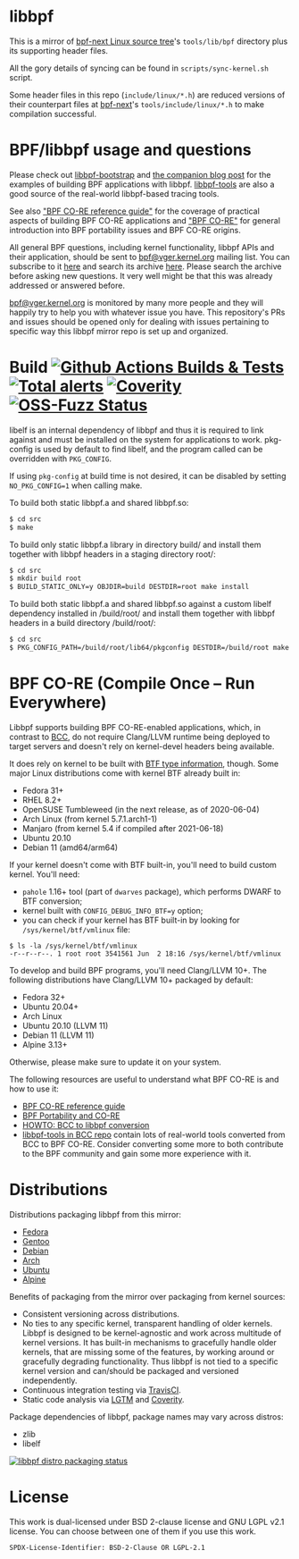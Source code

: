 # libbpf 

This is a mirror of [bpf-next Linux source
tree](https://kernel.googlesource.com/pub/scm/linux/kernel/git/bpf/bpf-next)'s
`tools/lib/bpf` directory plus its supporting header files.

All the gory details of syncing can be found in `scripts/sync-kernel.sh`
script.

Some header files in this repo (`include/linux/*.h`) are reduced versions of
their counterpart files at
[bpf-next](https://git.kernel.org/pub/scm/linux/kernel/git/bpf/bpf-next.git/)'s
`tools/include/linux/*.h` to make compilation successful.

BPF/libbpf usage and questions
==============================

Please check out [libbpf-bootstrap](https://github.com/libbpf/libbpf-bootstrap)
and [the companion blog post](https://nakryiko.com/posts/libbpf-bootstrap/) for
the examples of building BPF applications with libbpf.
[libbpf-tools](https://github.com/iovisor/bcc/tree/master/libbpf-tools) are also
a good source of the real-world libbpf-based tracing tools.

See also ["BPF CO-RE reference guide"](https://nakryiko.com/posts/bpf-core-reference-guide/)
for the coverage of practical aspects of building BPF CO-RE applications and
["BPF CO-RE"](https://nakryiko.com/posts/bpf-portability-and-co-re/) for
general introduction into BPF portability issues and BPF CO-RE origins.

All general BPF questions, including kernel functionality, libbpf APIs and
their application, should be sent to bpf@vger.kernel.org mailing list. You can
subscribe to it [here](http://vger.kernel.org/vger-lists.html#bpf) and search
its archive [here](https://lore.kernel.org/bpf/). Please search the archive
before asking new questions. It very well might be that this was already
addressed or answered before.

bpf@vger.kernel.org is monitored by many more people and they will happily try
to help you with whatever issue you have. This repository's PRs and issues
should be opened only for dealing with issues pertaining to specific way this
libbpf mirror repo is set up and organized.

Build
[![Github Actions Builds & Tests](https://github.com/libbpf/libbpf/actions/workflows/test.yml/badge.svg)](https://github.com/libbpf/libbpf/actions/workflows/test.yml)
[![Total alerts](https://img.shields.io/lgtm/alerts/g/libbpf/libbpf.svg?logo=lgtm&logoWidth=18)](https://lgtm.com/projects/g/libbpf/libbpf/alerts/)
[![Coverity](https://img.shields.io/coverity/scan/18195.svg)](https://scan.coverity.com/projects/libbpf)
[![OSS-Fuzz Status](https://oss-fuzz-build-logs.storage.googleapis.com/badges/libbpf.svg)](https://oss-fuzz-build-logs.storage.googleapis.com/index.html#libbpf)
=====
libelf is an internal dependency of libbpf and thus it is required to link
against and must be installed on the system for applications to work.
pkg-config is used by default to find libelf, and the program called can be
overridden with `PKG_CONFIG`.

If using `pkg-config` at build time is not desired, it can be disabled by
setting `NO_PKG_CONFIG=1` when calling make.

To build both static libbpf.a and shared libbpf.so:
```bash
$ cd src
$ make
```

To build only static libbpf.a library in directory
build/ and install them together with libbpf headers in a staging directory
root/:
```bash
$ cd src
$ mkdir build root
$ BUILD_STATIC_ONLY=y OBJDIR=build DESTDIR=root make install
```

To build both static libbpf.a and shared libbpf.so against a custom libelf
dependency installed in /build/root/ and install them together with libbpf
headers in a build directory /build/root/:
```bash
$ cd src
$ PKG_CONFIG_PATH=/build/root/lib64/pkgconfig DESTDIR=/build/root make install
```

BPF CO-RE (Compile Once – Run Everywhere)
=========================================

Libbpf supports building BPF CO-RE-enabled applications, which, in contrast to
[BCC](https://github.com/iovisor/bcc/), do not require Clang/LLVM runtime
being deployed to target servers and doesn't rely on kernel-devel headers
being available.

It does rely on kernel to be built with [BTF type
information](https://www.kernel.org/doc/html/latest/bpf/btf.html), though.
Some major Linux distributions come with kernel BTF already built in:
  - Fedora 31+
  - RHEL 8.2+
  - OpenSUSE Tumbleweed (in the next release, as of 2020-06-04)
  - Arch Linux (from kernel 5.7.1.arch1-1)
  - Manjaro (from kernel 5.4 if compiled after 2021-06-18)
  - Ubuntu 20.10
  - Debian 11 (amd64/arm64)

If your kernel doesn't come with BTF built-in, you'll need to build custom
kernel. You'll need:
  - `pahole` 1.16+ tool (part of `dwarves` package), which performs DWARF to
    BTF conversion;
  - kernel built with `CONFIG_DEBUG_INFO_BTF=y` option;
  - you can check if your kernel has BTF built-in by looking for
    `/sys/kernel/btf/vmlinux` file:
  
```shell
$ ls -la /sys/kernel/btf/vmlinux
-r--r--r--. 1 root root 3541561 Jun  2 18:16 /sys/kernel/btf/vmlinux
```
  
To develop and build BPF programs, you'll need Clang/LLVM 10+. The following
distributions have Clang/LLVM 10+ packaged by default:
  - Fedora 32+
  - Ubuntu 20.04+
  - Arch Linux
  - Ubuntu 20.10 (LLVM 11)
  - Debian 11 (LLVM 11)
  - Alpine 3.13+

Otherwise, please make sure to update it on your system.

The following resources are useful to understand what BPF CO-RE is and how to
use it:
- [BPF CO-RE reference guide](https://nakryiko.com/posts/bpf-core-reference-guide/)
- [BPF Portability and CO-RE](https://nakryiko.com/posts/bpf-portability-and-co-re/)
- [HOWTO: BCC to libbpf conversion](https://nakryiko.com/posts/bcc-to-libbpf-howto-guide/)
- [libbpf-tools in BCC repo](https://github.com/iovisor/bcc/tree/master/libbpf-tools)
  contain lots of real-world tools converted from BCC to BPF CO-RE. Consider
  converting some more to both contribute to the BPF community and gain some
  more experience with it.

Distributions
=============

Distributions packaging libbpf from this mirror:
  - [Fedora](https://src.fedoraproject.org/rpms/libbpf)
  - [Gentoo](https://packages.gentoo.org/packages/dev-libs/libbpf)
  - [Debian](https://packages.debian.org/source/sid/libbpf)
  - [Arch](https://www.archlinux.org/packages/extra/x86_64/libbpf/)
  - [Ubuntu](https://packages.ubuntu.com/source/impish/libbpf)
  - [Alpine](https://pkgs.alpinelinux.org/packages?name=libbpf)

Benefits of packaging from the mirror over packaging from kernel sources:
  - Consistent versioning across distributions.
  - No ties to any specific kernel, transparent handling of older kernels.
    Libbpf is designed to be kernel-agnostic and work across multitude of
    kernel versions. It has built-in mechanisms to gracefully handle older
    kernels, that are missing some of the features, by working around or
    gracefully degrading functionality. Thus libbpf is not tied to a specific
    kernel version and can/should be packaged and versioned independently.
  - Continuous integration testing via
    [TravisCI](https://travis-ci.org/libbpf/libbpf).
  - Static code analysis via [LGTM](https://lgtm.com/projects/g/libbpf/libbpf)
    and [Coverity](https://scan.coverity.com/projects/libbpf).

Package dependencies of libbpf, package names may vary across distros:
  - zlib
  - libelf

[![libbpf distro packaging status](https://repology.org/badge/vertical-allrepos/libbpf.svg)](https://repology.org/project/libbpf/versions)

License
=======

This work is dual-licensed under BSD 2-clause license and GNU LGPL v2.1 license.
You can choose between one of them if you use this work.

`SPDX-License-Identifier: BSD-2-Clause OR LGPL-2.1`
 
 
